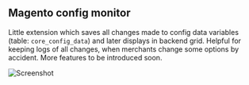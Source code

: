 Magento config monitor
-----------------------------

Little extension which saves all changes made to config data variables (table: ```core_config_data```) and later displays in backend grid. Helpful for keeping logs of all changes, when merchants change some options by accident. More features to be introduced soon.

![Screenshot](http://albemuth.pl/ak/2014-01-28_144723.png)
